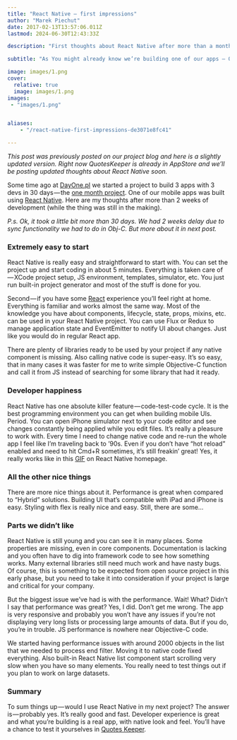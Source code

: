 ```yaml
---
title: "React Native — first impressions"
author: "Marek Piechut"
date: 2017-02-13T13:57:06.011Z
lastmod: 2024-06-30T12:43:33Z

description: "First thoughts about React Native after more than a month of iOS app development. Good and bad sides of building your app with React Native."

subtitle: "As You might already know we’re building one of our apps — Quotes Keeper at DayOne.pl using Facebooks’ React Native framework. After more…"

image: images/1.png
cover:
  relative: true 
  image: images/1.png 
images:
 - "images/1.png"


aliases:
    - "/react-native-first-impressions-de3071e8fc41"

---
```


_This post was previously posted on our project blog and here is a slightly updated version. Right now QuotesKeeper is already in AppStore and we’ll be posting updated thoughts about React Native soon._

Some time ago at [DayOne.pl](http://dayone.pl) we started a project to build 3 apps with 3 devs in 30 days — the [one month project](http://onemonthproject.com). One of our mobile apps was built using [React Native](https://facebook.github.io/react-native/). Here are my thoughts after more than 2 weeks of development (while the thing was still in the making).

_P.s. Ok, it took a little bit more than 30 days. We had 2 weeks delay due to sync functionality we had to do in Obj-C. But more about it in next post._

### Extremely easy to start

React Native is really easy and straightforward to start with. You can set the project up and start coding in about 5 minutes. Everything is taken care of — XCode project setup, JS environment, templates, simulator, etc. You just run built-in project generator and most of the stuff is done for you.

Second — if you have some [React](https://facebook.github.io/react/) experience you’ll feel right at home. Everything is familiar and works almost the same way. Most of the knowledge you have about components, lifecycle, state, props, mixins, etc. can be used in your React Native project. You can use Flux or Redux to manage application state and EventEmitter to notify UI about changes. Just like you would do in regular React app.

There are plenty of libraries ready to be used by your project if any native component is missing. Also calling native code is super-easy. It’s so easy, that in many cases it was faster for me to write simple Objective-C function and call it from JS instead of searching for some library that had it ready.

### Developer happiness

React Native has one absolute killer feature — code-test-code cycle. It is the best programming environment you can get when building mobile UIs. Period. You can open iPhone simulator next to your code editor and see changes constantly being applied while you edit files. It’s really a pleasure to work with. Every time I need to change native code and re-run the whole app I feel like I’m traveling back to ’90s. Even if you don’t have “hot reload” enabled and need to hit Cmd+R sometimes, it’s still freakin’ great! Yes, it really works like in this [GIF](https://media.giphy.com/media/13WZniThXy0hSE/giphy.gif) on React Native homepage.

### All the other nice things

There are more nice things about it. Performance is great when compared to “Hybrid” solutions. Building UI that’s compatible with iPad and iPhone is easy. Styling with flex is really nice and easy. Still, there are some…

### Parts we didn’t like

React Native is still young and you can see it in many places. Some properties are missing, even in core components. Documentation is lacking and you often have to dig into framework code to see how something works. Many external libraries still need much work and have nasty bugs. Of course, this is something to be expected from open source project in this early phase, but you need to take it into consideration if your project is large and critical for your company.

But the biggest issue we’ve had is with the performance. Wait! What? Didn’t I say that performance was great? Yes, I did. Don’t get me wrong. The app is very responsive and probably you won’t have any issues if you’re not displaying very long lists or processing large amounts of data. But if you do, you’re in trouble. JS performance is nowhere near Objective-C code.

We started having performance issues with around 2000 objects in the list that we needed to process end filter. Moving it to native code fixed everything. Also built-in React Native list component start scrolling very slow when you have so many elements. You really need to test things out if you plan to work on large datasets.

### Summary

To sum things up — would I use React Native in my next project? The answer is — probably yes. It’s really good and fast. Developer experience is great and what you’re building is a real app, with native look and feel. You’ll have a chance to test it yourselves in [Quotes Keeper](http://quoteskeeper.com/).

